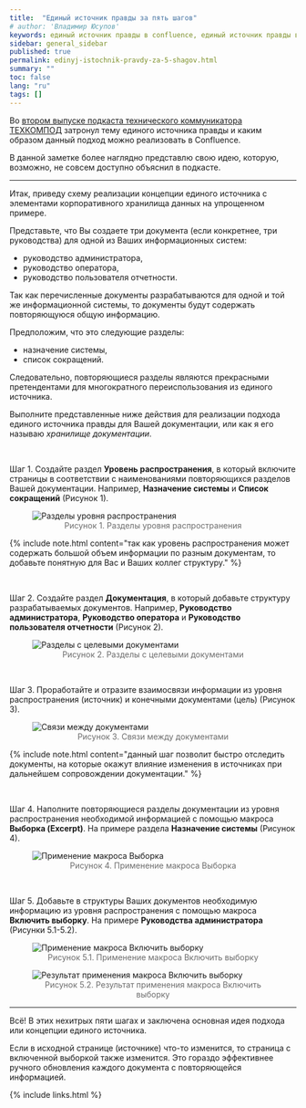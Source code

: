 ```yaml
---
title:  "Единый источник правды за пять шагов"
# author: 'Владимир Юсупов'
keywords: единый источник правды в confluence, единый источник правды в конфлюенс, confluence лайфхак, технический писатель, технический коммуникатор, подкаст технического коммуникатора, техкомпод, техкническая коммуникация, технические коммуникаторы
sidebar: general_sidebar
published: true
permalink: edinyj-istochnik-pravdy-za-5-shagov.html
summary: ""
toc: false
lang: "ru"
tags: []
---
```


Во [втором выпуске подкаста технического коммуникатора ТЕХКОМПОД](https://techwritex.ru/podkast-tekhkompod-vypusk-2.html) затронул тему единого источника правды и каким образом данный подход можно реализовать в Confluence.

В данной заметке более наглядно представлю свою идею, которую, возможно, не совсем доступно объяснил в подкасте.

***

Итак, приведу схему реализации концепции единого источника с элементами корпоративного хранилища данных на упрощенном примере.

Представьте, что Вы создаете три документа (если конкретнее, три руководства) для одной из Ваших информационных систем:

- руководство администратора,
- руководство оператора,
- руководство пользователя отчетности. 

Так как перечисленные документы разрабатываются для одной и той же информационной системы, то документы будут содержать повторяющуюся общую информацию. 

Предположим, что это следующие разделы:

- назначение системы,
- список сокращений.

Следовательно, повторяющиеся разделы являются прекрасными претендентами для многократного переиспользования из единого источника. 

Выполните представленные ниже действия для реализации подхода единого источника правды для Вашей документации, или как я его называю *хранилище документации*.

<br>

Шаг 1. Создайте раздел **Уровень распространения**, в который включите страницы в соответствии с наименованиями повторяющихся разделов Вашей документации. Например, **Назначение системы** и **Список сокращений** (Рисунок 1).

<p>
    <figure>
        <img src="{{ "images/single-source-1.jpeg" }}" alt="Разделы уровня распространения" style="border: 0px solid #D3D3D3;"/>
        <figcaption style="color: #6c6c6c; text-align: center;">Рисунок 1. Разделы уровня распространения</figcaption>
    </figure>
</p>

{% include note.html content="так как уровень распространения может содержать большой объем информации по разным документам, то добавьте понятную для Вас и Ваших коллег структуру." %}

<br>

Шаг 2. Создайте раздел **Документация**, в который добавьте структуру разрабатываемых документов. Например, **Руководство администратора**, **Руководство оператора** и **Руководство пользователя отчетности** (Рисунок 2).

<p>
    <figure>
        <img src="{{ "images/single-source-2.jpeg" }}" alt="Разделы с целевыми документами" style="border: 0px solid #D3D3D3;"/>
        <figcaption style="color: #6c6c6c; text-align: center;">Рисунок 2. Разделы с целевыми документами</figcaption>
    </figure>
</p>

<br>

Шаг 3. Проработайте и отразите взаимосвязи информации из уровня распространения (источник) и конечными документами (цель) (Рисунок 3).

<p>
    <figure>
        <img src="{{ "images/single-source-3.jpeg" }}" alt="Связи между документами" style="border: 0px solid #D3D3D3;"/>
        <figcaption style="color: #6c6c6c; text-align: center;">Рисунок 3. Связи между документами</figcaption>
    </figure>
</p>

{% include note.html content="данный шаг позволит быстро отследить документы, на которые окажут влияние изменения в источниках при дальнейшем сопровождении документации." %}

<br>

Шаг 4. Наполните повторяющиеся разделы документации из уровня распространения необходимой информацией с помощью макроса **Выборка (Excerpt)**. На примере раздела **Назначение системы** (Рисунок 4).

<p>
    <figure>
        <img src="{{ "images/single-source-4.jpeg" }}" alt="Применение макроса Выборка" style="border: 0px solid #D3D3D3;"/>
        <figcaption style="color: #6c6c6c; text-align: center;">Рисунок 4. Применение макроса Выборка</figcaption>
    </figure>
</p>

<br>

Шаг 5. Добавьте в структуры Ваших документов необходимую информацию из уровня распространения с помощью макроса **Включить выборку**. На примере **Руководства администратора** (Рисунки 5.1-5.2).

<p>
    <figure>
        <img src="{{ "images/single-source-5-2.jpeg" }}" alt="Применение макроса Включить выборку" style="border: 0px solid #D3D3D3;"/>
        <figcaption style="color: #6c6c6c; text-align: center;">Рисунок 5.1. Применение макроса Включить выборку</figcaption>
    </figure>
</p>

<p>
    <figure>
        <img src="{{ "images/single-source-5-1.jpeg" }}" alt="Результат применения макроса Включить выборку" style="border: 0px solid #D3D3D3;"/>
        <figcaption style="color: #6c6c6c; text-align: center;">Рисунок 5.2. Результат применения макроса Включить выборку</figcaption>
    </figure>
</p>

***

Всё! В этих нехитрых пяти шагах и заключена основная идея подхода или концепции единого источника. 

Если в исходной странице (источнике) что-то изменится, то страница с включенной выборкой также изменится. Это гораздо эффективнее ручного обновления каждого документа с повторяющейся информацией.


{% include links.html %}
